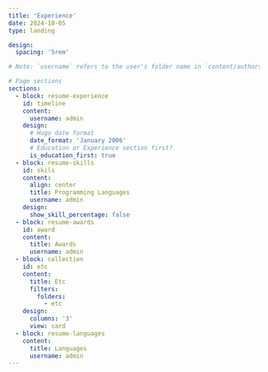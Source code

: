 ```yaml
---
title: 'Experience'
date: 2024-10-05
type: landing

design:
  spacing: '5rem'

# Note: `username` refers to the user's folder name in `content/authors/`

# Page sections
sections:
  - block: resume-experience
    id: timeline
    content:
      username: admin
    design:
      # Hugo date format
      date_format: 'January 2006'
      # Education or Experience section first?
      is_education_first: true
  - block: resume-skills
    id: skils
    content:
      align: center
      title: Programming Languages
      username: admin
    design:
      show_skill_percentage: false
  - block: resume-awards
    id: award
    content:
      title: Awards
      username: admin
  - block: collection
    id: etc
    content:
      title: Etc
      filters:
        folders:
          - etc
    design:
      columns: '3'
      view: card
  - block: resume-languages
    content:
      title: Languages
      username: admin
---
```

